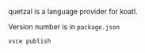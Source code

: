 quetzal is a language provider for koatl.

Version number is in `package.json`

```
vsce publish
```
